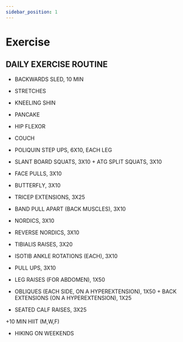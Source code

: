 ```yaml
---
sidebar_position: 1
---
```


# Exercise

## DAILY EXERCISE ROUTINE

- BACKWARDS SLED, 10 MIN

- STRETCHES

- KNEELING SHIN

- PANCAKE

- HIP FLEXOR

- COUCH

- POLIQUIN STEP UPS, 6X10, EACH LEG

- SLANT BOARD SQUATS, 3X10 + ATG SPLIT SQUATS, 3X10

- FACE PULLS, 3X10

- BUTTERFLY, 3X10

- TRICEP EXTENSIONS, 3X25

- BAND PULL APART (BACK MUSCLES), 3X10

- NORDICS, 3X10

- REVERSE NORDICS, 3X10

- TIBIALIS RAISES, 3X20

- ISOTIB ANKLE ROTATIONS (EACH), 3X10

- PULL UPS, 3X10

- LEG RAISES (FOR ABDOMEN), 1X50

- OBLIQUES (EACH SIDE, ON A HYPEREXTENSION), 1X50 + BACK EXTENSIONS (ON A HYPEREXTENSION), 1X25

- SEATED CALF RAISES, 3X25

+10 MIN HIIT (M,W,F)

- HIKING ON WEEKENDS
